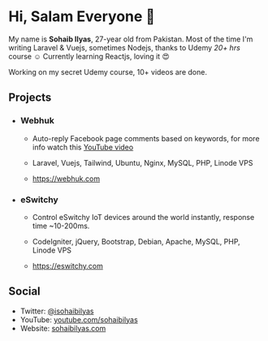 # Hi, Salam Everyone :wave:
My name is **Sohaib Ilyas**, 27-year old from Pakistan. Most of the time I'm writing Laravel & Vuejs, sometimes Nodejs, thanks to Udemy *20+ hrs* course :relaxed: Currently learning Reactjs, loving it :heart_eyes:

Working on my secret Udemy course, 10+ videos are done.

## Projects

- ### Webhuk
  - Auto-reply Facebook page comments based on keywords, for more info watch this [YouTube video](https://www.youtube.com/watch?v=Ld-sGXdLFtM)

  - Laravel, Vuejs, Tailwind, Ubuntu, Nginx, MySQL, PHP, Linode VPS

  - https://webhuk.com

- ### eSwitchy
  - Control eSwitchy IoT devices around the world instantly, response time ~10-200ms.

  - CodeIgniter, jQuery, Bootstrap, Debian, Apache, MySQL, PHP, Linode VPS

  - https://eswitchy.com

## Social
- Twitter: [@isohaibilyas](https://twitter.com/isohaibilyas)
- YouTube: [youtube.com/sohaibilyas](https://youtube.com/sohaibilyas)
- Website: [sohaibilyas.com](https://sohaibilyas.com)
